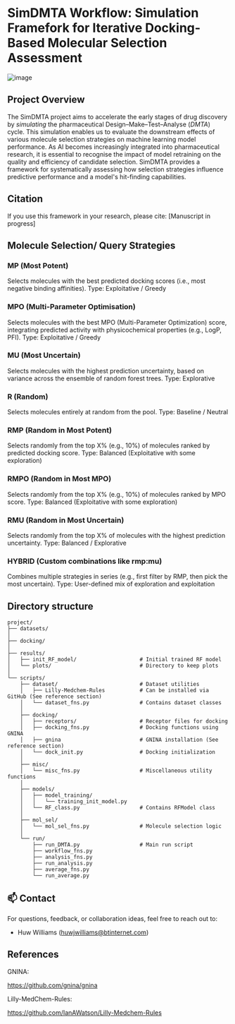 # SimDMTA Workflow: Simulation Framefork for Iterative Docking-Based Molecular Selection Assessment

![image](https://github.com/user-attachments/assets/aaa0d982-6aef-4bd9-b85c-f61f54285ee7)

## Project Overview

The SimDMTA project aims to accelerate the early stages of drug discovery by *simulating* the pharmaceutical Design–Make–Test–Analyse (*DMTA*) cycle. 
This simulation enables us to evaluate the downstream effects of various molecule selection strategies on machine learning model performance.
As AI becomes increasingly integrated into pharmaceutical research, it is essential to recognise the impact of model retraining on the quality and efficiency of candidate selection. 
SimDMTA provides a framework for systematically assessing how selection strategies influence predictive performance and a model's hit-finding capabilities.

## Citation
If you use this framework in your research, please cite:
[Manuscript in progress]

## Molecule Selection/ Query Strategies

### MP (Most Potent)
Selects molecules with the best predicted docking scores (i.e., most negative binding affinities).
Type: Exploitative / Greedy

### MPO (Multi-Parameter Optimisation)

Selects molecules with the best MPO (Multi-Parameter Optimization) score, integrating predicted activity with physicochemical properties (e.g., LogP, PFI).
Type: Exploitative / Greedy

### MU (Most Uncertain)

Selects molecules with the highest prediction uncertainty, based on variance across the ensemble of random forest trees.
Type: Explorative

### R (Random)

Selects molecules entirely at random from the pool.
Type: Baseline / Neutral

### RMP (Random in Most Potent)

Selects randomly from the top X% (e.g., 10%) of molecules ranked by predicted docking score.
Type: Balanced (Exploitative with some exploration)

### RMPO (Random in Most MPO)

Selects randomly from the top X% (e.g., 10%) of molecules ranked by MPO score.
Type: Balanced (Exploitative with some exploration)

### RMU (Random in Most Uncertain)

Selects randomly from the top X% of molecules with the highest prediction uncertainty.
Type: Balanced / Explorative

### HYBRID (Custom combinations like rmp:mu)

Combines multiple strategies in series (e.g., first filter by RMP, then pick the most uncertain).
Type: User-defined mix of exploration and exploitation

## Directory structure

```text
project/
├── datasets/
│
├── docking/
│
├── results/
│   ├── init_RF_model/                    # Initial trained RF model
│   └── plots/                            # Directory to keep plots
│
└── scripts/
    ├── dataset/                          # Dataset utilities
    │   ├── Lilly-Medchem-Rules           # Can be installed via GitHub (See reference section)
    │   └── dataset_fns.py                # Contains dataset classes
    │
    ├── docking/                          
    │   ├── receptors/                    # Receptor files for docking
    │   ├── docking_fns.py                # Docking functions using GNINA
    │   ├── gnina                         # GNINA installation (See reference section)
    │   └── dock_init.py                  # Docking initialization
    │
    ├── misc/                             
    │   └── misc_fns.py                   # Miscellaneous utility functions
    │
    ├── models/                           
    │   ├── model_training/
    │   │   └── training_init_model.py
    │   └── RF_class.py                   # Contains RFModel class
    │
    ├── mol_sel/                          
    │   └── mol_sel_fns.py                # Molecule selection logic
    │
    └── run/
        ├── run_DMTA.py                   # Main run script
        ├── workflow_fns.py            
        ├── analysis_fns.py                     
        ├── run_analysis.py                      
        ├── average_fns.py                    
        └── run_average.py
```

## 📫 Contact
For questions, feedback, or collaboration ideas, feel free to reach out to:
- Huw Williams (huwjwilliams@btinternet.com)

## References
GNINA: 

https://github.com/gnina/gnina

Lilly-MedChem-Rules:

https://github.com/IanAWatson/Lilly-Medchem-Rules
